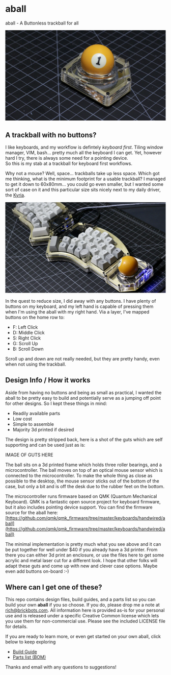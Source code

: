 # aball
aball - A Buttonless trackball for all

![aball image](./photos/finished_single.jpeg "The aball")

## A trackball with no buttons?
I like keyboards, and my workflow is defintely *keyboard first*.  Tiling window manager, VIM, bash... pretty 
much all the keyboard I can get.  Yet, however hard I try, there is always some need for a pointing device.  
So this is my stab at a trackball for keyboard first workflows.

Why not a mouse?  Well, space... trackballs take up less space.  Which got me thinking, what is the minimum 
footprint for a usable trackball?  I managed to get it down to 60x80mm... you could go even smaller, but I 
wanted some sort of case on it and this particular size sits nicely next to my daily driver, the [Kyria](https://blog.splitkb.com/blog/introducing-the-kyria).

![aball beside Kyria](./photos/kyria_wide.jpeg "aball with Kyria")

In the quest to reduce size, I did away with any buttons.  I have plenty of buttons on my keyboard, and my 
left hand is capable of pressing them when I'm using the aball with my right hand.  Via a layer, I've 
mapped buttons on the home row to:
- F: Left Click
- D: Middle Click
- S: Right Click
- G: Scroll Up
- B: Scroll Down

Scroll up and down are not really needed, but they are pretty handy, even when not using the trackball.  

## Design Info / How it works
Aside from having no buttons and being as small as practical, I wanted the aball to be pretty easy to build and
potentially serve as a jumping off point for other designs.  So I kept these things in mind:

* Readily available parts
* Low cost
* Simple to assemble
* Majority 3d printed if desired

The design is pretty stripped back, here is a shot of the guts which are self supporting and can be used just as is:

IMAGE OF GUTS HERE

The ball sits on a 3d printed frame which holds three roller bearings, and a microcontroller.  The ball moves on top of an optical mouse sensor 
which is connected to the microcontroller. To make the whole thing as close as possible to the desktop, the mouse sensor sticks out
of the bottom of the case, but only a bit and is off the desk due to the rubber feet on the bottom.

The microcontroller runs firmware based on QMK (Quantum Mechanical Keyboard).  QMK is a fantastic
open source project for keyboard firmware, but it also includes pointing device support.  You can find
the firmware source for the aball here: 
[https://github.com/qmk/qmk_firmware/tree/master/keyboards/handwired/aball](https://github.com/qmk/qmk_firmware/tree/master/keyboards/handwired/aball)

The minimal implementation is pretty much what you see above and it can be put together for well under $40 if you already have a 3d printer.  From 
there you can either 3d print an enclosure, or use the files here to get some acrylic and metal laser cut for a different look.  I hope that other folks
will adapt these guts and come up with new and clever case options.  Maybe even add buttons on-board :-)

## Where can I get one of these?

This repo contains design files, build guides, and a parts list so you can build your own **aball** if you
so choose.  If you do, please drop me a note at rich@brickbots.com.  All information here is provided as-is
for your personal use and is released under a specific Creative Common license which lets you use them for 
non-commercial use.  Please see the included LICENSE file for details.

If you are ready to learn more, or even get started on your own aball, click below to keep exploring

* [Build Guide](./docs/bg_getting_started.md)
* [Parts list (BOM)](./docs/bom.md)

Thanks and email with any questions to suggestions!
